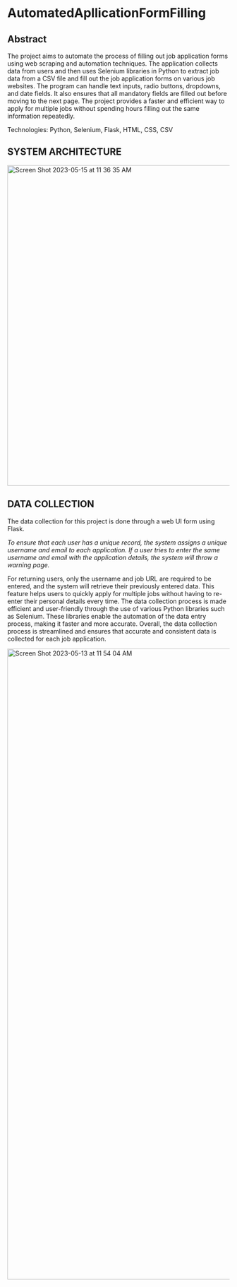 # AutomatedApllicationFormFilling

## Abstract
The project aims to automate the process of filling out job application forms using web scraping and automation techniques. The application collects data from users and then uses Selenium libraries in Python to extract job data from a CSV file and fill out the job application forms on various job websites. The program can handle text inputs, radio buttons, dropdowns, and date fields. It also ensures that all mandatory fields are filled out before moving to the next page. The project provides a faster and efficient way to apply for multiple jobs without spending hours filling out the same information repeatedly.

Technologies: Python, Selenium, Flask, HTML, CSS, CSV

## SYSTEM ARCHITECTURE

<img width="726" alt="Screen Shot 2023-05-15 at 11 36 35 AM" src="https://github.com/AthiraNirmal/AutomatedApllicationFormFilling/assets/63495996/d46b8ca5-18c3-4ec8-9a08-810cb258562c">

## DATA COLLECTION
The data collection for this project is done through a web UI form using Flask.

*To ensure that each user has a unique record, the system assigns a unique username and email to each application. If a user tries to enter the same username and email with the application details, the system will throw a warning page.*

For returning users, only the username and job URL are required to be entered, and the system will retrieve their previously entered data. This feature helps users to quickly apply for multiple jobs without having to re-enter their personal details every time. The data collection process is made efficient and user-friendly through the use of various Python libraries such as Selenium. These libraries enable the automation of the data entry process, making it faster and more accurate. Overall, the data collection process is streamlined and ensures that accurate and consistent data is collected for each job application.


<img width="1429" alt="Screen Shot 2023-05-13 at 11 54 04 AM" src="https://github.com/AthiraNirmal/AutomatedApllicationFormFilling/assets/63495996/31c22f54-b201-4ace-8480-f132411c9447">
